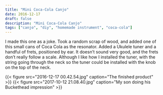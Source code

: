 ```yaml
---
title: "Mini Coca-Cola Canjo"
date: 2016-12-17
draft: false
description: "Mini Coca-Cola Canjo"
tags: ["canjo", "diy", "homemade instrument", "coca-cola"]
---
```

I made this one as a joke. Took a random scrap of wood, and added one of this small cans of Coca Cola as the resonator. Added a Ukulele tuner and a handful of frets, positioned by ear. It doesn’t sound very good, and the frets don’t really follow a scale. Although I like how I installed the tuner, with the string going through the neck so the tuner could be installed with the knob on the top of the neck.

{{< figure src="2016-12-17 00.42.54.jpg" caption="The finished product" >}}
{{< figure src="2017-10-12 21.08.40.jpg" caption="My son doing his Buckethead impression" >}}
